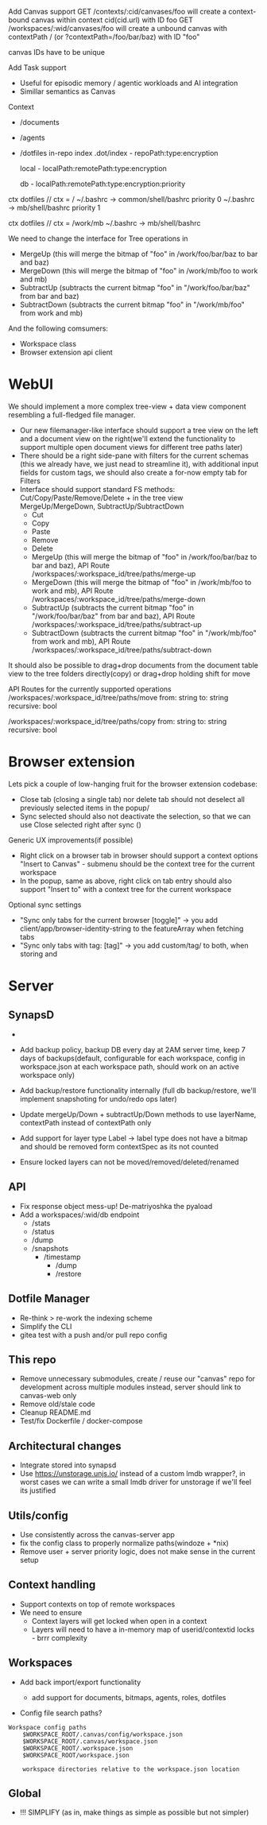 Add Canvas support
  GET /contexts/:cid/canvases/foo  will create a context-bound canvas within context cid(cid.url) with ID foo
  GET /workspaces/:wid/canvases/foo will create a unbound canvas with contextPath / (or ?contextPath=/foo/bar/baz) with ID "foo"

  canvas IDs have to be unique 

Add Task support
  - Useful for episodic memory / agentic workloads and AI integration
  - Simillar semantics as Canvas


Context
- /documents
- /agents
- /dotfiles
    in-repo index .dot/index
      - repoPath:type:encryption

    local
      - localPath:remotePath:type:encryption

    db
      - localPath:remotePath:type:encryption:priority
    

ctx dotfiles // ctx = /
  ~/.bashrc -> common/shell/bashrc priority 0
  ~/.bashrc -> mb/shell/bashrc priority 1

ctx dotfiles // ctx = /work/mb
  ~/.bashrc -> mb/shell/bashrc


We need to change the interface for Tree operations in

- MergeUp (this will merge the bitmap of "foo" in /work/foo/bar/baz to bar and baz)
- MergeDown (this will merge the bitmap of "foo" in /work/mb/foo to work and mb)
- SubtractUp (subtracts the current bitmap "foo" in "/work/foo/bar/baz" from bar and baz)
- SubtractDown (subtracts the current bitmap "foo" in "/work/mb/foo" from work and mb)

And the following comsumers:

- Workspace class
- Browser extension api client


# WebUI

We should implement a more complex tree-view + data view component resembling a full-fledged file manager.
- Our new filemanager-like interface should support a tree view on the left and a document view on the right(we'll extend the functionality to support multiple open document views for different tree paths later)
- There should be a right side-pane with filters for the current schemas (this we already have, we just nead to streamline it), with additional input fields for custom tags, we should also create a for-now empty tab for Filters
- Interface should support standard FS methods: Cut/Copy/Paste/Remove/Delete + in the tree view MergeUp/MergeDown, SubtractUp/SubtractDown
  - Cut
  - Copy
  - Paste
  - Remove
  - Delete
  - MergeUp (this will merge the bitmap of "foo" in /work/foo/bar/baz to bar and baz), API Route /workspaces/:workspace_id/tree/paths/merge-up
  - MergeDown (this will merge the bitmap of "foo" in /work/mb/foo to work and mb), API Route /workspaces/:workspace_id/tree/paths/merge-down
  - SubtractUp (subtracts the current bitmap "foo" in "/work/foo/bar/baz" from bar and baz), API Route /workspaces/:workspace_id/tree/paths/subtract-up
  - SubtractDown (subtracts the current bitmap "foo" in "/work/mb/foo" from work and mb), API Route /workspaces/:workspace_id/tree/paths/subtract-down

It should also be possible to drag+drop documents from the document table view to the tree folders directly(copy) or drag+drop holding shift for move

API Routes for the currently supported operations
/workspaces/:workspace_id/tree/paths/move
    from: string
    to: string
    recursive: bool
    
/workspaces/:workspace_id/tree/paths/copy
    from: string
    to: string
    recursive: bool
    

# Browser extension

Lets pick a couple of low-hanging fruit for the browser extension codebase:
- Close tab (closing a single tab) nor delete tab should not deselect all previously selected items in the popup/
- Sync selected should also not deactivate the selection, so that we can use Close selected right after sync ()

Generic UX improvements(if possible)
- Right click on a browser tab in browser should support a context options "Insert to Canvas" - submenu should be the context tree for the current workspace
- In the popup, same as above, right click on tab entry should also support "Insert to" with a context tree for the current workspace

Optional sync settings
- "Sync only tabs for the current browser [toggle]" -> you add client/app/browser-identity-string to the featureArray when fetching tabs
- "Sync only tabs with tag: [tag]" -> you add custom/tag/<tag> to both, when storing and



# Server


## SynapsD

- 

- Add backup policy, backup DB every day at 2AM server time, keep 7 days of backups(default, configurable for each workspace, config in workspace.json at each workspace path, should work on an active workspace only)

- Add backup/restore functionality internally (full db backup/restore, we'll implement snapshoting for undo/redo ops later)

- Update mergeUp/Down + subtractUp/Down methods to use layerName, contextPath  instead of contextPath only

- Add support for layer type Label -> label type does not have a bitmap and should be removed form contextSpec as its not counted
- Ensure locked layers can not be moved/removed/deleted/renamed



## API

- Fix response object mess-up! De-matriyoshka the pyaload
- Add a workspaces/:wid/db endpoint
  - /stats
  - /status
  - /dump
  - /snapshots
    - /timestamp
      - /dump
      - /restore

## Dotfile Manager

- Re-think > re-work the indexing scheme
- Simplify the CLI
- gitea test with a push and/or pull repo config

## This repo

- Remove unnecessary submodules, create / reuse our "canvas" repo for development across multiple modules instead, server should link to canvas-web only
- Remove old/stale code
- Cleanup README.md
- Test/fix Dockerfile / docker-compose

## Architectural changes

- Integrate stored into synapsd
- Use https://unstorage.unjs.io/ instead of a custom lmdb wrapper?, in worst cases we can write a small lmdb driver for unstorage if we'll feel its justified

## Utils/config

- Use consistently across the canvas-server app
- fix the config class to properly normalize paths(windoze + *nix)
- Remove user + server priority logic, does not make sense in the current setup

## Context handling

- Support contexts on top of remote workspaces
- We need to ensure
  - Context layers will get locked when open in a context
  - Layers will need to have a in-memory map of userid/contextid locks - brrr complexity

## Workspaces

- Add back import/export functionality
  - add support for documents, bitmaps, agents, roles, dotfiles

- Config file search paths?
```text
Workspace config paths
    $WORKSPACE_ROOT/.canvas/config/workspace.json
    $WORKSPACE_ROOT/.canvas/workspace.json
    $WORKSPACE_ROOT/.workspace.json
    $WORKSPACE_ROOT/workspace.json

    workspace directories relative to the workspace.json location
```

## Global

- !!! SIMPLIFY (as in, make things as simple as possible but not simpler)

